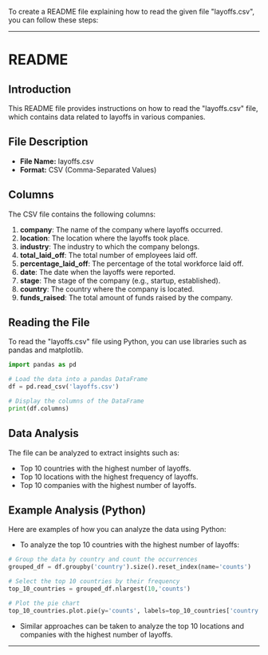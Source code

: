 To create a README file explaining how to read the given file "layoffs.csv", you can follow these steps:

---

# README

## Introduction

This README file provides instructions on how to read the "layoffs.csv" file, which contains data related to layoffs in various companies.

## File Description

- **File Name:** layoffs.csv
- **Format:** CSV (Comma-Separated Values)

## Columns

The CSV file contains the following columns:

1. **company**: The name of the company where layoffs occurred.
2. **location**: The location where the layoffs took place.
3. **industry**: The industry to which the company belongs.
4. **total_laid_off**: The total number of employees laid off.
5. **percentage_laid_off**: The percentage of the total workforce laid off.
6. **date**: The date when the layoffs were reported.
7. **stage**: The stage of the company (e.g., startup, established).
8. **country**: The country where the company is located.
9. **funds_raised**: The total amount of funds raised by the company.

## Reading the File

To read the "layoffs.csv" file using Python, you can use libraries such as pandas and matplotlib.

```python
import pandas as pd

# Load the data into a pandas DataFrame
df = pd.read_csv('layoffs.csv')

# Display the columns of the DataFrame
print(df.columns)
```

## Data Analysis

The file can be analyzed to extract insights such as:

- Top 10 countries with the highest number of layoffs.
- Top 10 locations with the highest frequency of layoffs.
- Top 10 companies with the highest number of layoffs.

## Example Analysis (Python)

Here are examples of how you can analyze the data using Python:

- To analyze the top 10 countries with the highest number of layoffs:

```python
# Group the data by country and count the occurrences
grouped_df = df.groupby('country').size().reset_index(name='counts')

# Select the top 10 countries by their frequency
top_10_countries = grouped_df.nlargest(10,'counts')

# Plot the pie chart
top_10_countries.plot.pie(y='counts', labels=top_10_countries['country'], legend=False, figsize=(10,10))
```

- Similar approaches can be taken to analyze the top 10 locations and companies with the highest number of layoffs.

---
